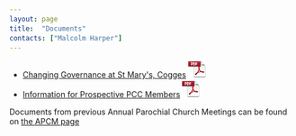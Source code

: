 ```yaml
---
layout: page
title:  "Documents"
contacts: ["Malcolm Harper"]
---
```


* [Changing Governance at St Mary's, Cogges](/documents/INFORMATION%20LEAFLET%20ABOUT%20PCC%20CHANGES.pdf) ![PDF](/images/pdficon_large.png)
* [Information for Prospective PCC Members](/documents/Information%20for%20Prospective%20PCC%20Members.pdf) ![PDF](/images/pdficon_large.png)

Documents from previous Annual Parochial Church Meetings can be found on [the APCM page](./apcm/)

<!--
* [Annual Report for 2012](./documents/annual-report-2012.pdf)
* [Annual Report for 2013](http://archive.coggesparish.com/report/2013/)
* [Report and Presentations from APCM 2013](http://archive.coggesparish.com/apcm/2013/)
* [Agenda and papers for APCM 2014](./apcm/2014/agenda.html "Opens link to the 'Agenda and papers for APCM 2014' page")
* [Reports and Presentations from APCM 2014](./apcm/2014/index.html "Opens link to the 'Reports and Presentations from APCM 2014' page")
-->
